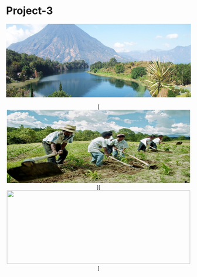# Project-3

<p align="center">
    <img width="800" height="200" src="images/guatemala.jpg">
         </p>
         
<p align="center">
    [<img width="500" height="200" src="images/farming.jpg">][ <img width="500" height="200" src="images/kidsfarming.jpeg.jpg"> ]
         </p>
         
